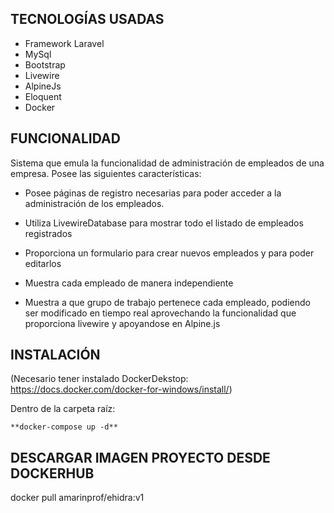 ## TECNOLOGÍAS USADAS

- Framework Laravel
- MySql
- Bootstrap
- Livewire
- AlpineJs
- Eloquent
- Docker


## FUNCIONALIDAD

Sistema que emula la funcionalidad de administración de empleados de una empresa. Posee las siguientes características:

- Posee páginas de registro necesarias para poder acceder a la administración de los empleados.

- Utiliza LivewireDatabase para mostrar todo el listado de empleados registrados

- Proporciona un formulario para crear nuevos empleados y para poder editarlos

- Muestra cada empleado de manera independiente

- Muestra a que grupo de trabajo pertenece cada empleado, podiendo ser modificado en tiempo real aprovechando la funcionalidad que proporciona livewire y apoyandose en Alpine.js



## INSTALACIÓN

(Necesario tener instalado DockerDekstop: https://docs.docker.com/docker-for-windows/install/)

Dentro de la carpeta raíz:

    **docker-compose up -d**


## DESCARGAR IMAGEN PROYECTO DESDE DOCKERHUB

docker pull amarinprof/ehidra:v1
